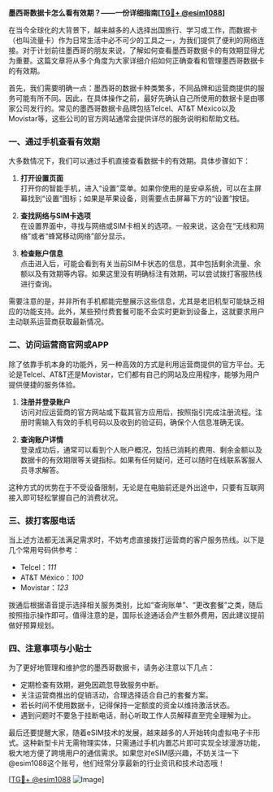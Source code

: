 **墨西哥数据卡怎么看有效期？——一份详细指南[[TG💪+ @esim1088](https://t.me/s/esim1088)]**

在当今全球化的大背景下，越来越多的人选择出国旅行、学习或工作，而数据卡（也叫流量卡）作为日常生活中必不可少的工具之一，为我们提供了便利的网络连接。对于计划前往墨西哥的朋友来说，了解如何查看墨西哥数据卡的有效期显得尤为重要。这篇文章将从多个角度为大家详细介绍如何正确查看和管理墨西哥数据卡的有效期。

首先，我们需要明确一点：墨西哥的数据卡种类繁多，不同品牌和运营商提供的服务可能有所不同。因此，在具体操作之前，最好先确认自己所使用的数据卡是由哪家公司发行的。常见的墨西哥数据卡品牌包括Telcel、AT&T México以及Movistar等，这些公司的官方网站通常会提供详尽的服务说明和帮助文档。

### 一、通过手机查看有效期

大多数情况下，我们可以通过手机直接查看数据卡的有效期。具体步骤如下：

1. **打开设置页面**  
   打开你的智能手机，进入“设置”菜单。如果你使用的是安卓系统，可以在主屏幕找到“设置”图标；如果是苹果设备，则需要点击屏幕下方的“设置”按钮。

2. **查找网络与SIM卡选项**  
   在设置界面中，寻找与网络或SIM卡相关的选项。一般来说，这会在“无线和网络”或者“蜂窝移动网络”部分显示。

3. **检查账户信息**  
   点击进入后，可能会看到有关当前SIM卡状态的信息，其中包括剩余流量、余额以及有效期等内容。如果这里没有明确标注有效期，可以尝试拨打客服热线进行查询。

需要注意的是，并非所有手机都能完整展示这些信息，尤其是老旧机型可能缺乏相应的功能支持。此外，某些预付费套餐可能不会实时更新到设备上，这就要求用户主动联系运营商获取最新情况。

### 二、访问运营商官网或APP

除了依靠手机本身的功能外，另一种高效的方式是利用运营商提供的官方平台。无论是Telcel、AT&T还是Movistar，它们都有自己的网站及应用程序，能够为用户提供便捷的服务体验。

1. **注册并登录账户**  
   访问对应运营商的官方网站或下载其官方应用后，按照指引完成注册流程。注册时需输入有效的手机号码以及收到的验证码，确保个人信息准确无误。

2. **查询账户详情**  
   登录成功后，通常可以看到个人账户概况，包括已消耗的费用、剩余金额以及数据卡的有效期限等关键指标。如果有任何疑问，还可以随时在线联系客服人员寻求解答。

这种方式的优势在于不受设备限制，无论是在电脑前还是外出途中，只要有互联网接入即可轻松掌握自己的消费状况。

### 三、拨打客服电话

当上述方法都无法满足需求时，不妨考虑直接拨打运营商的客户服务热线。以下是几个常用号码供参考：
- Telcel：*111*
- AT&T México：*100*
- Movistar：*123*

拨通后根据语音提示选择相关服务类别，比如“查询账单”、“更改套餐”之类，随后按照指示操作即可。值得注意的是，国际长途通话会产生额外费用，因此建议提前做好预算规划。

### 四、注意事项与小贴士

为了更好地管理和维护您的墨西哥数据卡，请务必注意以下几点：
- 定期检查有效期，避免因疏忽导致服务中断。
- 关注运营商推出的促销活动，合理选择适合自己的套餐方案。
- 若长时间不使用数据卡，记得保持一定额度的资金以维持激活状态。
- 遇到问题时不要急于挂断电话，耐心听取工作人员解释直至完全理解为止。

最后还要提醒大家，随着eSIM技术的发展，越来越多的人开始转向虚拟电子卡形式。这种新型卡片无需物理实体，只需通过手机内置芯片即可实现全球漫游功能，极大地方便了跨境用户的通信需求。如果您对eSIM感兴趣，不妨关注一下@esim1088这个账号，他们经常分享最新的行业资讯和技术动态哦！

[[TG💪+ @esim1088](https://t.me/s/esim1088) ![Image](https://i.postimg.cc/4NQfJmqS/Snipaste-2025-05-13-00-14-12.png)]